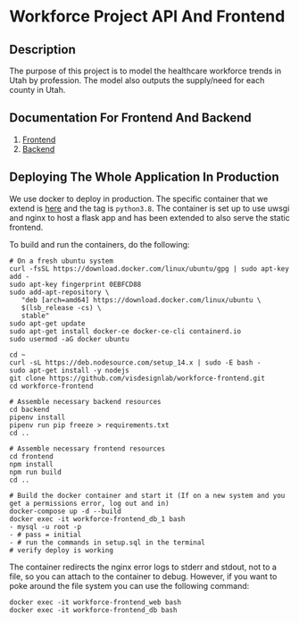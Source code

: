# Workforce Project API And Frontend

## Description
The purpose of this project is to model the healthcare workforce trends in Utah by profession. The model also outputs the supply/need for each county in Utah.

## Documentation For Frontend And Backend

1. [Frontend](/frontend/README.md)
1. [Backend](/backend/README.md)

## Deploying The Whole Application In Production

We use docker to deploy in production. The specific container that we extend is 
[here](https://github.com/tiangolo/uwsgi-nginx-flask-docker) and the tag is `python3.8`.
The container is set up to use uwsgi and nginx to host a flask app and has been extended
to also serve the static frontend.

To build and run the containers, do the following:

```
# On a fresh ubuntu system
curl -fsSL https://download.docker.com/linux/ubuntu/gpg | sudo apt-key add -
sudo apt-key fingerprint 0EBFCD88
sudo add-apt-repository \
   "deb [arch=amd64] https://download.docker.com/linux/ubuntu \
   $(lsb_release -cs) \
   stable"
sudo apt-get update
sudo apt-get install docker-ce docker-ce-cli containerd.io
sudo usermod -aG docker ubuntu

cd ~
curl -sL https://deb.nodesource.com/setup_14.x | sudo -E bash -
sudo apt-get install -y nodejs
git clone https://github.com/visdesignlab/workforce-frontend.git
cd workforce-frontend

# Assemble necessary backend resources
cd backend
pipenv install
pipenv run pip freeze > requirements.txt
cd ..

# Assemble necessary frontend resources
cd frontend
npm install
npm run build
cd ..

# Build the docker container and start it (If on a new system and you get a permissions error, log out and in)
docker-compose up -d --build
docker exec -it workforce-frontend_db_1 bash
- mysql -u root -p
- # pass = initial
- # run the commands in setup.sql in the terminal
# verify deploy is working
```

The container redirects the nginx error logs to stderr and stdout, not to a file, so you 
can attach to the container to debug. However, if you want to poke around the file system
you can use the following command:

```
docker exec -it workforce-frontend_web bash
docker exec -it workforce-frontend_db bash
```
